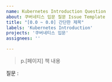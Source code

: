```yaml
---
name: Kubernetes Introduction Question
about: 쿠버네티스 입문 질문 Issue Template
title: "[0.0 ~ 0.0] 간단한 제목"
labels: 'Kubernetes Introduction'
projects: '쿠버네티스 입문'
assignees: ''

---
```


> p.[페이지] 책 내용

질문 :
